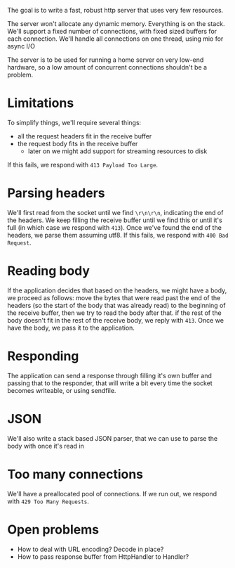The goal is to write a fast, robust http server that uses very few resources.

The server won't allocate any dynamic memory. Everything is on the stack.
We'll support a fixed number of connections, with fixed sized buffers for each connection.
We'll handle all connections on one thread, using mio for async I/O

The server is to be used for running a home server on very low-end hardware, so a low amount of concurrent connections shouldn't be a problem.

# Limitations

To simplify things, we'll require several things:
- all the request headers fit in the receive buffer
- the request body fits in the receive buffer
	- later on we might add support for streaming resources to disk

If this fails, we respond with `413 Payload Too Large`.

# Parsing headers

We'll first read from the socket until we find `\r\n\r\n`, indicating the end of the headers.
We keep filling the receive buffer until we find this or until it's full (in which case we respond with `413`).
Once we've found the end of the headers, we parse them assuming utf8. If this fails, we respond with `400 Bad Request`.

# Reading body

If the application decides that based on the headers, we might have a body, we proceed as follows:
move the bytes that were read past the end of the headers (so the start of the body that was already read) to the beginning of the receive buffer, then we try to read the body after that. if the rest of the body doesn't fit in the rest of the receive body, we reply with `413`.
Once we have the body, we pass it to the application.

# Responding

The application can send a response through filling it's own buffer and passing that to the responder, that will write a bit every time the socket becomes writeable, or using sendfile.

# JSON

We'll also write a stack based JSON parser, that we can use to parse the body with once it's read in

# Too many connections

We'll have a preallocated pool of connections. If we run out, we respond with `429 Too Many Requests`.

# Open problems
- How to deal with URL encoding? Decode in place? 
- How to pass response buffer from HttpHandler to Handler?